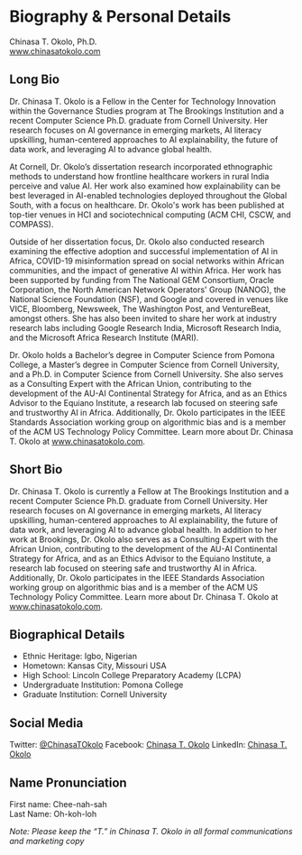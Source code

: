 # Biography & Personal Details
Chinasa T. Okolo, Ph.D. \
www.chinasatokolo.com

## Long Bio
Dr. Chinasa T. Okolo is a Fellow in the Center for Technology Innovation within the Governance Studies program at The Brookings Institution and a recent Computer Science Ph.D. graduate from Cornell University. Her research focuses on AI governance in emerging markets, AI literacy upskilling, human-centered approaches to AI explainability, the future of data work, and leveraging AI to advance global health. 
 
At Cornell, Dr. Okolo’s dissertation research incorporated ethnographic methods to understand how frontline healthcare workers in rural India perceive and value AI. Her work also examined how explainability can be best leveraged in AI-enabled technologies deployed throughout the Global South, with a focus on healthcare. Dr. Okolo's work has been published at top-tier venues in HCI and sociotechnical computing (ACM CHI, CSCW, and COMPASS).
 
Outside of her dissertation focus, Dr. Okolo also conducted research examining the effective adoption and successful implementation of AI in Africa, COVID-19 misinformation spread on social networks within African communities, and the impact of generative AI within Africa. Her work has been supported by funding from The National GEM Consortium, Oracle Corporation, the North American Network Operators' Group (NANOG), the National Science Foundation (NSF), and Google and covered in venues like VICE, Bloomberg, Newsweek, The Washington Post, and VentureBeat, amongst others. She has also been invited to share her work at industry research labs including Google Research India, Microsoft Research India, and the Microsoft Africa Research Institute (MARI). 
 
Dr. Okolo holds a Bachelor’s degree in Computer Science from Pomona College, a Master’s degree in Computer Science from Cornell University, and a Ph.D. in Computer Science from Cornell University. She also serves as a Consulting Expert with the African Union, contributing to the development of the AU-AI Continental Strategy for Africa, and as an Ethics Advisor to the Equiano Institute, a research lab focused on steering safe and trustworthy AI in Africa. Additionally, Dr. Okolo participates in the IEEE Standards Association working group on algorithmic bias and is a member of the ACM US Technology Policy Committee. Learn more about Dr. Chinasa T. Okolo at www.chinasatokolo.com.

## Short Bio
Dr. Chinasa T. Okolo is currently a Fellow at The Brookings Institution and a recent Computer Science Ph.D. graduate from Cornell University. Her research focuses on AI governance in emerging markets, AI literacy upskilling, human-centered approaches to AI explainability, the future of data work, and leveraging AI to advance global health. In addition to her work at Brookings, Dr. Okolo also serves as a Consulting Expert with the African Union, contributing to the development of the AU-AI Continental Strategy for Africa, and as an Ethics Advisor to the Equiano Institute, a research lab focused on steering safe and trustworthy AI in Africa. Additionally, Dr. Okolo participates in the IEEE Standards Association working group on algorithmic bias and is a member of the ACM US Technology Policy Committee. Learn more about Dr. Chinasa T. Okolo at www.chinasatokolo.com.

## Biographical Details
* Ethnic Heritage: Igbo, Nigerian
* Hometown: Kansas City, Missouri USA
* High School: Lincoln College Preparatory Academy (LCPA)
* Undergraduate Institution: Pomona College
* Graduate Institution: Cornell University

## Social Media
Twitter: [@ChinasaTOkolo](https://www.twitter.com/ChinasaTOkolo)
Facebook: [Chinasa T. Okolo](https://www.facebook.com/ChinasaTOkolo)
LinkedIn: [Chinasa T. Okolo](https://www.linkedin.com/in/chinasatokolo)

## Name Pronunciation
First name: Chee-nah-sah 		
Last Name: Oh-koh-loh



_Note: Please keep the “T.” in Chinasa T. Okolo in all formal communications and marketing copy_
